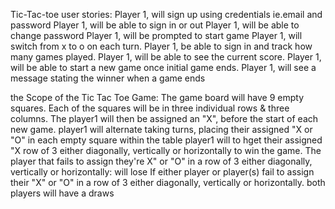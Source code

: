 
Tic-Tac-toe user stories:
Player 1, will  sign up using credentials ie.email and password
Player 1, will be able to sign in or out
Player 1, will be able to change password
Player 1, will be prompted to start game
Player 1, will switch from x to o on each turn.
Player 1, be able to sign in and track how many games played.
Player 1, will be  able to see the current score.
Player 1, will be able to start a new game once initial game ends.
Player 1, will see a message stating the winner when a game ends


 the Scope of the Tic Tac Toe  Game:
The game board will have 9 empty squares.
Each of the squares will be in three individual rows  & three columns.
The player1 will then be assigned an "X", before the start of each new game.
player1  will alternate taking turns, placing their assigned "X or "O"
in each empty square within the table
player1 will to hget their assigned "X  row of 3 either
diagonally, vertically or horizontally to win the game.
The player that fails to assign they're   X" or "O" in a row of 3 either
diagonally, vertically or horizontally: will lose
If either player or player(s) fail to assign their "X" or "O" in a row of 3 either
diagonally, vertically or horizontally. both players will have a draws
